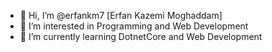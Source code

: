 - 👋 Hi, I’m @erfankm7 [Erfan Kazemi Moghaddam]
- 👀 I’m interested in Programming and Web Development
- 🌱 I’m currently learning DotnetCore and Web Development
